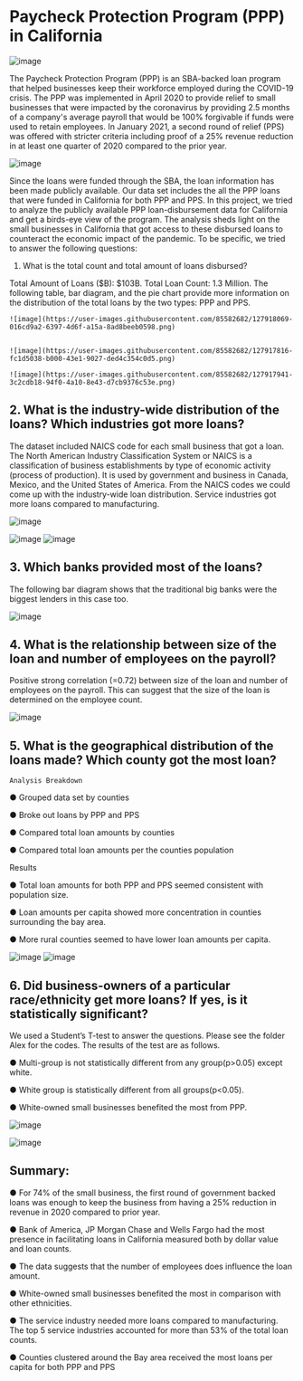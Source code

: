 # Paycheck Protection Program (PPP) in California

![image](https://user-images.githubusercontent.com/85582682/127910899-ce4e3f31-3918-4587-9ebd-f1af30a6a789.png)  

The Paycheck Protection Program (PPP) is an SBA-backed loan program that helped businesses keep their workforce employed during the COVID-19 crisis.  The PPP was implemented in April 2020 to provide relief to small businesses that were impacted by the coronavirus by providing 2.5 months of a company's average payroll that would be 100% forgivable if funds were used to retain employees. In January 2021, a second round of relief (PPS) was offered with stricter criteria including proof of a
25% revenue reduction in at least one quarter of 2020 compared to the prior year.

![image](https://user-images.githubusercontent.com/85582682/127912511-68f90680-9453-437d-99ea-44a5634b4224.png)


Since the loans were funded through the SBA, the loan information has been made publicly available. Our data set includes the all the PPP loans that were funded in California for both PPP and PPS. In this project, we tried to analyze the publicly available PPP loan-disbursement data for California and get a birds-eye view of the program. The analysis sheds light on the small businesses in California that got access to these disbursed loans to counteract the economic impact of the pandemic.  To be specific, we tried to answer the following questions:







1. What is the total count and total amount of loans disbursed? 
    
Total Amount of Loans ($B): $103B. Total Loan Count: 1.3 Million. The following table, bar diagram, and the pie chart provide more information on the distribution of the total loans by the two types: PPP and PPS.
    
    
    
    ![image](https://user-images.githubusercontent.com/85582682/127918069-016cd9a2-6397-4d6f-a15a-8ad8beeb0598.png)

    
    ![image](https://user-images.githubusercontent.com/85582682/127917816-fc1d5038-b000-43e1-9027-ded4c354c0d5.png) 
    
    ![image](https://user-images.githubusercontent.com/85582682/127917941-3c2cdb18-94f0-4a10-8e43-d7cb9376c53e.png)
    





## 2.	What is the industry-wide distribution of the loans? Which industries got more loans?

The dataset included NAICS code for each small business that got a loan. The North American Industry Classification System or NAICS is a classification of business establishments by type of economic activity (process of production). It is used by government and business in Canada, Mexico, and the United States of America. From the NAICS codes we could come up with the industry-wide loan distribution. Service industries got more loans compared to manufacturing.

![image](https://user-images.githubusercontent.com/85582682/127909938-75e675ba-838d-43bc-8839-adff0f1b8ea8.png)

![image](https://user-images.githubusercontent.com/85582682/127914191-0b5f4e7a-3d56-4a81-b8d1-62953a358d36.png) ![image](https://user-images.githubusercontent.com/85582682/127914969-05d6bc1a-e585-495b-8962-7ec561ba0849.png)





## 3.	Which banks provided most of the loans?

The following bar diagram shows that the traditional big banks were the biggest lenders in this case too.

![image](https://user-images.githubusercontent.com/85582682/127910562-5a01326c-2168-415c-b3a1-cf880c8fc575.png)

## 4.	What is the relationship between size of the loan and number of employees on the payroll?

Positive strong correlation (=0.72) between size of the loan and number of employees on the payroll. This can suggest that the size of the loan is determined on the employee count.


![image](https://user-images.githubusercontent.com/85582682/127915303-3b7e2aa3-6d6c-4d10-9b37-8a3e8a4e93c7.png)


## 5.	What is the geographical distribution of the loans made? Which county got the most loan?
    Analysis Breakdown
    
● Grouped data set by counties

● Broke out loans by PPP and PPS

● Compared total loan amounts by counties 

● Compared total loan amounts per the counties population

Results

● Total loan amounts for both PPP and PPS seemed consistent with population size.

● Loan amounts per capita showed more concentration in counties surrounding the bay area.

● More rural counties seemed to have lower loan amounts per capita.

![image](https://user-images.githubusercontent.com/85582682/127912227-61c454a4-dbf3-4d93-a51e-1be8700a0e09.png)  ![image](https://user-images.githubusercontent.com/85582682/127912348-78f0b6cc-6bc1-4ab6-a028-f33cb218af7a.png)




## 6.	Did business-owners of a particular race/ethnicity get more loans? If yes, is it statistically significant?

We used a Student’s T-test to answer the questions. Please see the folder Alex for the codes. The results of the test are as follows.

● Multi-group is not statistically different from any group(p>0.05) except white.

● White group is statistically different from all groups(p<0.05).

● White-owned small businesses benefited the most from PPP.

![image](https://user-images.githubusercontent.com/85582682/127913227-4ad537ef-4af7-4fc0-b3f2-b3cd2c24fee6.png)


![image](https://user-images.githubusercontent.com/85582682/127915126-205c1b92-c219-4ce9-9685-3f7404c66774.png)

## Summary:

● For 74% of the small business, the first round of government backed loans was enough to keep the business from having a 25% reduction in revenue in 2020 compared to prior year.

● Bank of America, JP Morgan Chase and Wells Fargo had the most presence in facilitating loans in California measured both by dollar value and loan counts.

● The data suggests that the number of employees does influence the loan amount.

● White-owned small businesses benefited the most in comparison with other ethnicities.

● The service industry needed more loans compared to manufacturing. The top 5 service industries accounted for more than 53% of the total loan counts.

● Counties clustered around the Bay area received the most loans per capita for both PPP and PPS

